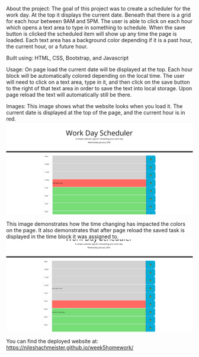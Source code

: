 
About the project: The goal of this project was to create a scheduler for the work day. At the top it displays the current date. Beneath that there is a grid for each hour between 9AM and 5PM. The user is able to click on each hour which opens a text area to type in something to schedule. When the save button is clicked the scheduled item will show up any time the page is loaded. Each text area has a background color depending if it is a past hour, the current hour, or a future hour.

Built using: HTML, CSS, Bootstrap, and Javascript

Usage: On page load the current date will  be displayed at the top. Each hour block will be automatically colored depending on the local time. The user will need to click on a text area, type in it, and then click on the save button to the right of that text area in order to save the text into local storage. Upon page reload the text will automatically still be there.

Images:
This image shows what the website looks when you load it. The current date is displayed at the top of the page, and the current hour is in red. 
<img src="./examples/example1.png" alt="an image demonstrating what the website looks like upon load">

This image demonstrates how the time changing has impacted the colors on the page. It also demonstrates that after page reload the saved task is displayed in the time block it was assigned to.
<img src="./examples/example2.png" alt="an image demonstrating what the page looks like when loaded at a different time">

You can find the deployed website at:
https://nileshachmeister.github.io/week5homework/
